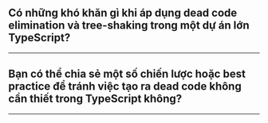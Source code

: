 ## Có những khó khăn gì khi áp dụng dead code elimination và tree-shaking trong một dự án lớn TypeScript?

---

## Bạn có thể chia sẻ một số chiến lược hoặc best practice để tránh việc tạo ra dead code không cần thiết trong TypeScript không?


---
